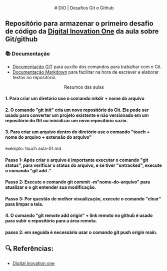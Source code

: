 

<center> # DIO | Desafios Git e Github </center>

 ## Repositório para armazenar o primeiro desafio de código da [Digital Inovation One](https://www.dio.me/) da aula sobre Git/github

### 📚 Documentação 
- [Documentação GIT](https://git-scm.com/doc) para auxilio dos comandos para trabalhar com o Git.
- [Documentação Markdown](https://www.markdownguide.org/basic-syntax/) para facilitar na hora de escrever e elaborar textos no repositório.

<center> Resumos das aulas </center>

#### 1. Para criar um diretório use o comando mkdir + nome do arquivo

#### 2. O comando "git init" cria um novo repositório do Git. Ele pode ser usado para converter um projeto existente e não versionado em um repositório do Git ou inicializar um novo repositório vazio.

#### 3. Para criar um arquivo dentro do diretório use o comando "touch + nome do arquivo + extensão do arquivo"
exemplo: touch aula-01.md
#### Passo 1: Após criar o arquivo é importante executar o comando "git status", para verificar o status do arquivo, e se tiver "untracked", execute o comando "git add ."
#### Passo 2: Execute o comando git commit -m"nome-do-arquivo" para atualizar e o git entender sua modificação.
#### Passo 3: Por questão de melhor visualização, execute o comando "clear" para limpar a tela.

#### 4.  O comando "git remote add origin" + link remoto no github é usado para subir o repositório para a área remota.
#### passo 2: em seguida é necessário usar o comando git push origin main.



## 🔍 Referências:
- [Digital inovation one](https://www.dio.me/) 
